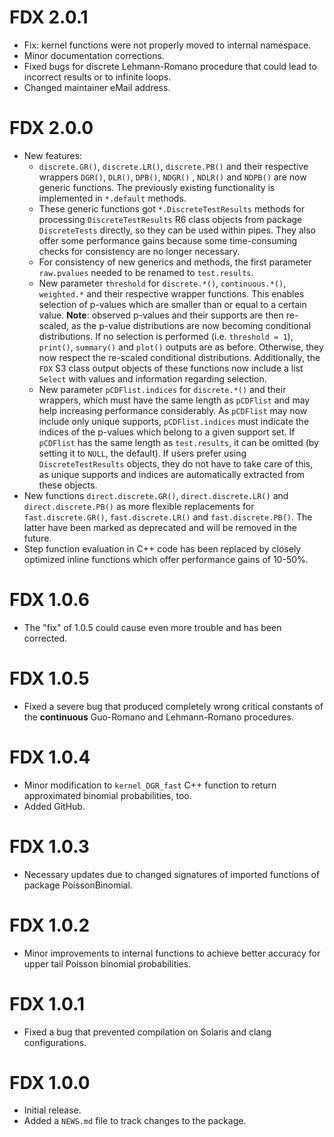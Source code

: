 # FDX 2.0.1

-   Fix: kernel functions were not properly moved to internal namespace.
-   Minor documentation corrections.
-   Fixed bugs for discrete Lehmann-Romano procedure that could lead to
    incorrect results or to infinite loops.
-   Changed maintainer eMail address.


# FDX 2.0.0

-   New features:
    -   `discrete.GR()`, `discrete.LR()`, `discrete.PB()` and their respective
        wrappers `DGR()`, `DLR()`, `DPB()`, `NDGR()` , `NDLR()` and `NDPB()` are
        now generic functions. The previously existing functionality is
        implemented in `*.default` methods.
    -   These generic functions got `*.DiscreteTestResults` methods for
        processing `DiscreteTestResults` R6 class objects from package
        `DiscreteTests` directly, so they can be used within pipes. They also
        offer some performance gains because some time-consuming checks for
        consistency are no longer necessary.
    -   For consistency of new generics and methods, the first parameter
        `raw.pvalues` needed to be renamed to `test.results`.
    -   New parameter `threshold` for `discrete.*()`, `continuous.*()`,
        `weighted.*` and their respective wrapper functions. This enables
        selection of p-values which are smaller than or equal to a certain
        value. **Note**: observed p-values and their supports are then
        re-scaled, as the p-value distributions are now becoming conditional
        distributions. If no selection is performed (i.e. `threshold = 1`),
        `print()`, `summary()` and `plot()` outputs are as before. Otherwise,
        they now respect the re-scaled conditional distributions. Additionally,
        the `FDX` S3 class output objects of these functions now include a list
        `Select` with values and information regarding selection.
    -   New parameter `pCDFlist.indices` for `discrete.*()` and their wrappers,
        which must have the same length as `pCDFlist` and may help increasing
        performance considerably. As `pCDFlist` may now include only unique
        supports, `pCDFlist.indices` must indicate the indices of the p-values
        which belong to a given support set. If `pCDFlist` has the same length
        as `test.results`, it can be omitted (by setting it to `NULL`, the
        default). If users prefer using `DiscreteTestResults` objects, they
        do not have to take care of this, as unique supports and indices are
        automatically extracted from these objects.
-   New functions `direct.discrete.GR()`, `direct.discrete.LR()` and
    `direct.discrete.PB()` as more flexible replacements for 
    `fast.discrete.GR()`, `fast.discrete.LR()` and `fast.discrete.PB()`. The
    latter have been marked as deprecated and will be removed in the future.
-   Step function evaluation in C++ code has been replaced by closely optimized
    inline functions which offer performance gains of 10-50%.


# FDX 1.0.6

-   The "fix" of 1.0.5 could cause even more trouble and has been corrected.


# FDX 1.0.5

-   Fixed a severe bug that produced completely wrong critical constants of the 
    **continuous** Guo-Romano and Lehmann-Romano procedures.


# FDX 1.0.4

-   Minor modification to `kernel_DGR_fast` C++ function to return approximated
    binomial probabilities, too.
-   Added GitHub.


# FDX 1.0.3

-   Necessary updates due to changed signatures of imported functions of package
    PoissonBinomial.


# FDX 1.0.2

-   Minor improvements to internal functions to achieve better accuracy for
    upper tail Poisson binomial probabilities.


# FDX 1.0.1

-   Fixed a bug that prevented compilation on Solaris and clang configurations.


# FDX 1.0.0

-   Initial release.
-   Added a `NEWS.md` file to track changes to the package.
